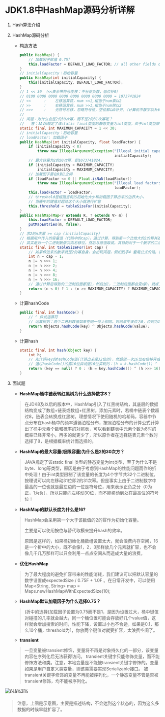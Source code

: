 # JDK1.8中HashMap源码分析详解

1. Hash算法介绍
2. HashMap源码分析
    - 构造方法
        ```java
        public HashMap() {
            // 加载因子赋值 0.75f
            this.loadFactor = DEFAULT_LOAD_FACTOR; // all other fields defaulted
        }
        // initialCapacity：初始容量
        public HashMap(int initialCapacity) {
            this(initialCapacity, DEFAULT_LOAD_FACTOR);
        }
        // 1 << 30 （<<表示带符号左移：不分正负数，低位补0）
        // 0100 0000 0000 0000 0000 0000 0000 0000 = 1073741824
        // <<      :    左移运算符，num <<1,相当于num乘以2
        // >>      :    右移运算符，num >>1,相当于num除以2
        // >>>     :    无符号右移，忽略符号位，空位都以0补齐，（计算机中数字以补码存储，首位为符号位）
        //
        // 问题：为什么会是2的30次幂，而不是2的31次幂呢？
        //   答：JAVA规定了该static final类型的静态变量为int类型，由于int类型限制了该变量的长度为4个字节共32个二进制位，按理说可以向左移动31位即2的31次幂。但是事实上由于二进制数字中最高的一位也就是最左边的一位是符号位，用来表示正负之分（0为正，1为负），所以只能向左移动30位，而不能移动到处在最高位的符号位！
        static final int MAXIMUM_CAPACITY = 1 << 30;
        // initialCapacity：初始容量
        // loadFactor: 加载因子
        public HashMap(int initialCapacity, float loadFactor) {
            if (initialCapacity < 0)
                throw new IllegalArgumentException("Illegal initial capacity: " +
                                                   initialCapacity);
            // 最大容量为2的30次幂，即1073741824，
            if (initialCapacity > MAXIMUM_CAPACITY)
                initialCapacity = MAXIMUM_CAPACITY;
            // 加载因子要在0到1之间
            if (loadFactor <= 0 || Float.isNaN(loadFactor))
                throw new IllegalArgumentException("Illegal load factor: " +
                                                   loadFactor);
            this.loadFactor = loadFactor;
            // threshold是根据当前的初始化大小和加载因子算出来的边界大小，
            // 当桶中的键值对超过这个大小就进行扩容
            this.threshold = tableSizeFor(initialCapacity);
        }
        public HashMap(Map<? extends K, ? extends V> m) {
            this.loadFactor = DEFAULT_LOAD_FACTOR;
            putMapEntries(m, false);
        }
        // 求2的n次幂 >= cap (initialCapacity)
        // 根据用户传入的容量值（代码中的cap），通过计算，得到第一个比他大的2的幂并返回。
        // 其实是对一个二进制数依次向右移位，然后与原值取或。其目的对于一个数字的二进制，从第一个不为0的位开始，把后面的所有位都设置成1
        static final int tableSizeFor(int cap) {
          	// 如果传进来的数字就是2的幂自身，会出现问题，假如数字4 套用公式的话。得到的会是 8，所以才有这一行
            int n = cap - 1;
            n |= n >>> 1;
            n |= n >>> 2;
            n |= n >>> 4;
            n |= n >>> 8;
            n |= n >>> 16;
          	// 通过计算后得到的二进制后面都是1，然后加1，二进制后面都会变成0，就成了2的次幂
            return (n < 0) ? 1 : (n >= MAXIMUM_CAPACITY) ? MAXIMUM_CAPACITY : n + 1;
        }
        ```
    - 计算hashCode
        ```java
        public final int hashCode() {
            // ^ 异或运算符
            // 运算规则：两个二进制数值如果在同一位上相同，则结果中该位为0，否则为1，比如1011 & 0010 = 1001
            return Objects.hashCode(key) ^ Objects.hashCode(value);
        }
        ```
    - 计算hash
        ```java
        static final int hash(Object key) {
            int h;
            // 先计算key的hashCode值(计算出来是32位的)，然后做一次16位右位移异或混合
          	// 通过hashCode()的高16位异或低16位实现的：(h = k.hashCode()) ^ (h >>> 16)，主要是从速度、功效、质量来考虑的。以上方法得到的int的hash值，然后再通过h & (table.length -1)来得到该对象在数据中保存的位置。
            return (key == null) ? 0 : (h = key.hashCode()) ^ (h >>> 16);
        }
        ```
3. 面试题
    - **HashMap桶中链表转红黑树为什么选择数字8？**
    > 在JDK8及以后的版本中，HashMap引入了红黑树结构，其底层的数据结构变成了数组+链表或数组+红黑树。添加元素时，若桶中链表个数超过8，链表会转换成红黑树。理想情况下使用随机的哈希码，容器中节点分布在hash桶中的频率遵循泊松分布，按照泊松分布的计算公式计算出了桶中元素个数和概率的对照表，可以看到链表中元素个数为8时的概率已经非常小，再多的就更少了，所以原作者在选择链表元素个数时选择了8，是根据概率统计而选择的。

    - **HashMap的最大容量(极限容量)为什么是2的30次方？**
    > JAVA规定了该static final 类型的静态变量为int类型，至于为什么不是byte、long等类型，原因是由于考虑到HashMap的性能问题而作的折中处理！由于int类型限制了该变量的长度为4个字节共32个二进制位，按理说可以向左移动31位即2的31次幂。但是事实上由于二进制数字中最高的一位也就是最左边的一位是符号位，用来表示正负之分（0为正，1为负），所以只能向左移动30位，而不能移动到处在最高位的符号位！
    
    - **HashMap的默认长度为什么是16?**
    > HashMap会采用第一个大于该数值的2的幂作为初始化容量。
    >
    > 主要是可以使用按位与替代取模来提升hash的效率。
    >
    > 原因是这样的，如果桶初始化桶数组设置太大，就会浪费内存空间，16是一个折中的大小，既不会像1，2，3那样放几个元素就扩容，也不会像几千几万那样可以只会利用一点点空间从而造成大量的浪费。
    
    - **优化HashMap**
    > 为了最大程度的避免扩容带来的性能消耗，我们建议可以把默认容量的数字设置成expectedSize / 0.75F + 1.0F 。在日常开发中，可以使用
    > Map<String, String> map = Maps.newHashMapWithExpectedSize(10);
    
    - **HashMap默认加载因子为什么选择0.75？**
    > (折中的选择)加载因子设置为0.75而不是1，是因为设置过大，桶中键值对碰撞的几率就会越大，同一个桶位置可能会存放好几个value值，这样就会增加搜索的时间，性能下降，设置过小也不合适，如果是0.1，那么10个桶，threshold为1，你放两个键值对就要扩容，太浪费空间了。

    - **transient**
    > 一旦变量被transient修饰，变量将不再是对象持久化的一部分，该变量内容在序列化后无法获得访问。
    > transient关键字只能修饰变量，而不能修饰方法和类。注意，本地变量是不能被transient关键字修饰的。变量如果是用户自定义类变量，则该类需要实现Serializable接口。
    > 被transient关键字修饰的变量不再能被序列化，一个静态变量不管是否被transient修饰，均不能被序列化。

![ï¼å¾3ï¼](https://img-blog.csdnimg.cn/20181116015422146.png?x-oss-process=image/watermark,type_ZmFuZ3poZW5naGVpdGk,shadow_10,text_aHR0cHM6Ly9ibG9nLmNzZG4ubmV0L3UwMTMyNTY4MTY=,size_16,color_FFFFFF,t_70)

> 注意，上图是示意图，主要是描述结构，不会达到这个状态的，因为这么多数据的时候早就扩容了。

